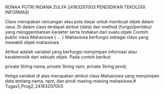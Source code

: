 RONAA PUTRI INDANA ZULFA
24183207003
PENDIDIKAN TEKOLOGI INFORMASI

Class merupakan rancangan atau pola dasar untuk membuat objek dalam Java.
Di dalam class terdapat atribut (data) dan method (fungsi/perilaku) yang menggambarkan karakter serta tindakan dari suatu objek
Contoh:
public class Mahasiswa { ... }
Mahasiswa berfungsi sebagai class yang mewakili objek mahasiswa

 Atribut adalah variabel yang berfungsi menyimpan informasi atau karakteristik dari sebuah objek.
Pada contoh berikut:

private String nama;
private String npm;
private String prodi;

Ketiga variabel di atas merupakan atribut class Mahasiswa yang menyimpan data tentang nama, npm, dan prodi masing-masing mahasiswa.# Tugas1_Prog2_24183207003
